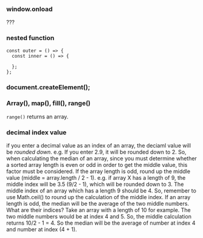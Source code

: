 ### window.onload
???

### nested function
```
const outer = () => {
  const inner = () => {

  };
};
```

### document.createElement();

### Array(), map(), fill(), range()

`range()` returns an array. 

### decimal index value 
if you enter a decimal value as an index of an array, the deciaml value will be *rounded down*. 
e.g. If you enter 2.9, it will be rounded down to 2. 
So, when calculating the median of an array, since you must determine whether a sorted array length is even or odd in order to get the middle value, this factor must be considered. If the array length is odd, round up the middle value (middle = array.length / 2 - 1). 
e.g. if array X has a length of 9, the middle index will be 3.5 (9/2 - 1), which will be rounded down to 3. The middle index of an array which has a length 9 should be 4. So, remember to use Math.ceil() to round up the calculation of the middle index. 
If an array length is odd, the median will be the average of the two middle numbers. What are their indices? 
Take an array with a length of 10 for example. The two middle numbers would be at index 4 and 5. So, the middle calculation returns 10/2 - 1 = 4. So the median will be the average of number at index 4 and number at index (4 + 1).   